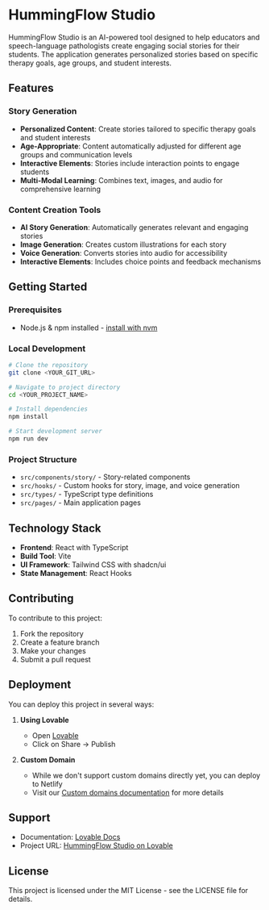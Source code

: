 
# HummingFlow Studio

HummingFlow Studio is an AI-powered tool designed to help educators and speech-language pathologists create engaging social stories for their students. The application generates personalized stories based on specific therapy goals, age groups, and student interests.

## Features

### Story Generation
- **Personalized Content**: Create stories tailored to specific therapy goals and student interests
- **Age-Appropriate**: Content automatically adjusted for different age groups and communication levels
- **Interactive Elements**: Stories include interaction points to engage students
- **Multi-Modal Learning**: Combines text, images, and audio for comprehensive learning

### Content Creation Tools
- **AI Story Generation**: Automatically generates relevant and engaging stories
- **Image Generation**: Creates custom illustrations for each story
- **Voice Generation**: Converts stories into audio for accessibility
- **Interactive Elements**: Includes choice points and feedback mechanisms

## Getting Started

### Prerequisites
- Node.js & npm installed - [install with nvm](https://github.com/nvm-sh/nvm#installing-and-updating)

### Local Development
```sh
# Clone the repository
git clone <YOUR_GIT_URL>

# Navigate to project directory
cd <YOUR_PROJECT_NAME>

# Install dependencies
npm install

# Start development server
npm run dev
```

### Project Structure
- `src/components/story/` - Story-related components
- `src/hooks/` - Custom hooks for story, image, and voice generation
- `src/types/` - TypeScript type definitions
- `src/pages/` - Main application pages

## Technology Stack
- **Frontend**: React with TypeScript
- **Build Tool**: Vite
- **UI Framework**: Tailwind CSS with shadcn/ui
- **State Management**: React Hooks

## Contributing
To contribute to this project:
1. Fork the repository
2. Create a feature branch
3. Make your changes
4. Submit a pull request

## Deployment
You can deploy this project in several ways:

1. **Using Lovable**
   - Open [Lovable](https://lovable.dev/projects/0c6adf2a-90e8-4f7d-8c39-ce97985fe72b)
   - Click on Share -> Publish

2. **Custom Domain**
   - While we don't support custom domains directly yet, you can deploy to Netlify
   - Visit our [Custom domains documentation](https://docs.lovable.dev/tips-tricks/custom-domain/) for more details

## Support
- Documentation: [Lovable Docs](https://docs.lovable.dev/)
- Project URL: [HummingFlow Studio on Lovable](https://lovable.dev/projects/0c6adf2a-90e8-4f7d-8c39-ce97985fe72b)

## License
This project is licensed under the MIT License - see the LICENSE file for details.
